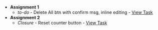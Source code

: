 
- **Assignment 1**  
  - *to-do* - Delete All btn with confirm msg, inline editing - [View Task](Todo/README.md)  
- **Assignment 2**
  - *Closure* - Reset counter button - [View Task](closures-count.html)
